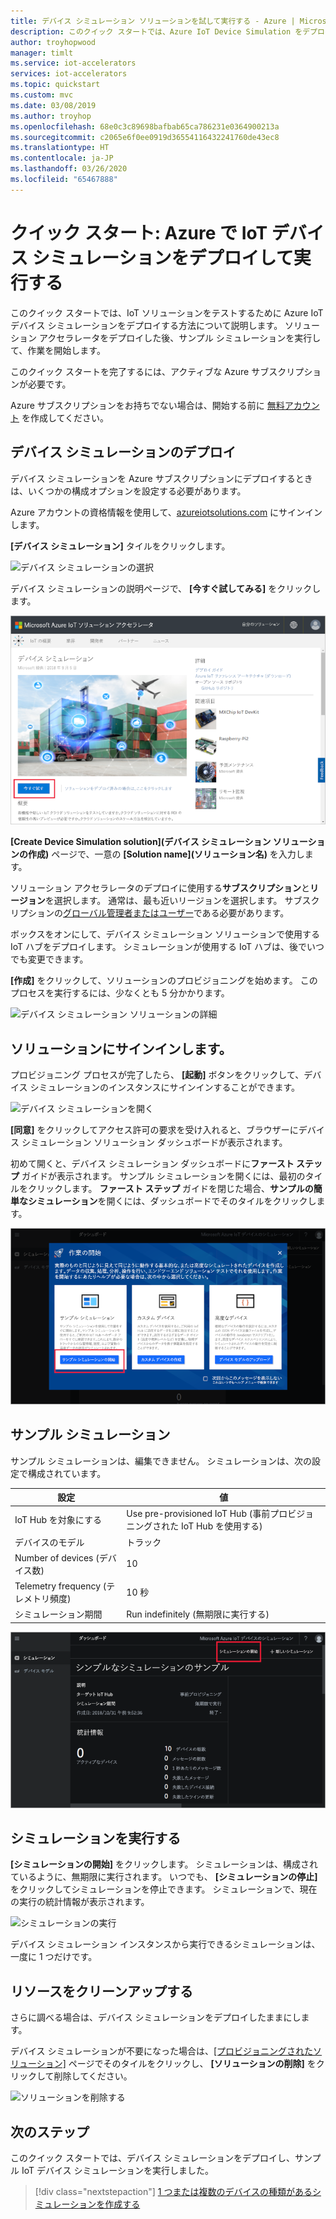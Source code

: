 ```yaml
---
title: デバイス シミュレーション ソリューションを試して実行する - Azure | Microsoft Docs
description: このクイック スタートでは、Azure IoT Device Simulation をデプロイし、シミュレーションを実行します
author: troyhopwood
manager: timlt
ms.service: iot-accelerators
services: iot-accelerators
ms.topic: quickstart
ms.custom: mvc
ms.date: 03/08/2019
ms.author: troyhop
ms.openlocfilehash: 68e0c3c89698bafbab65ca786231e0364900213a
ms.sourcegitcommit: c2065e6f0ee0919d36554116432241760de43ec8
ms.translationtype: HT
ms.contentlocale: ja-JP
ms.lasthandoff: 03/26/2020
ms.locfileid: "65467888"
---
```

# <a name="quickstart-deploy-and-run-an-iot-device-simulation-in-azure"></a>クイック スタート: Azure で IoT デバイス シミュレーションをデプロイして実行する

このクイック スタートでは、IoT ソリューションをテストするために Azure IoT デバイス シミュレーションをデプロイする方法について説明します。 ソリューション アクセラレータをデプロイした後、サンプル シミュレーションを実行して、作業を開始します。

このクイック スタートを完了するには、アクティブな Azure サブスクリプションが必要です。

Azure サブスクリプションをお持ちでない場合は、開始する前に [無料アカウント](https://azure.microsoft.com/free/?WT.mc_id=A261C142F) を作成してください。

## <a name="deploy-device-simulation"></a>デバイス シミュレーションのデプロイ

デバイス シミュレーションを Azure サブスクリプションにデプロイするときは、いくつかの構成オプションを設定する必要があります。

Azure アカウントの資格情報を使用して、[azureiotsolutions.com](https://www.azureiotsolutions.com/Accelerators) にサインインします。

**[デバイス シミュレーション]** タイルをクリックします。

![デバイス シミュレーションの選択](./media/quickstart-device-simulation-deploy/devicesimulation.png)

デバイス シミュレーションの説明ページで、 **[今すぐ試してみる]** をクリックします。

![[今すぐ試してみる] をクリックする](./media/quickstart-device-simulation-deploy/devicesimulationpdp1.png)

**[Create Device Simulation solution]\(デバイス シミュレーション ソリューションの作成\)** ページで、一意の **[Solution name]\(ソリューション名\)** を入力します。

ソリューション アクセラレータのデプロイに使用する**サブスクリプション**と**リージョン**を選択します。 通常は、最も近いリージョンを選択します。 サブスクリプションの[グローバル管理者またはユーザー](iot-accelerators-permissions.md)である必要があります。

ボックスをオンにして、デバイス シミュレーション ソリューションで使用する IoT ハブをデプロイします。 シミュレーションが使用する IoT ハブは、後でいつでも変更できます。

**[作成]** をクリックして、ソリューションのプロビジョニングを始めます。 このプロセスを実行するには、少なくとも 5 分かかります。

![デバイス シミュレーション ソリューションの詳細](./media/quickstart-device-simulation-deploy/createform.png)

## <a name="sign-in-to-the-solution"></a>ソリューションにサインインします。

プロビジョニング プロセスが完了したら、 **[起動]** ボタンをクリックして、デバイス シミュレーションのインスタンスにサインインすることができます。

![デバイス シミュレーションを開く](./media/quickstart-device-simulation-deploy/choosenew.png)

**[同意]** をクリックしてアクセス許可の要求を受け入れると、ブラウザーにデバイス シミュレーション ソリューション ダッシュボードが表示されます。

初めて開くと、デバイス シミュレーション ダッシュボードに**ファースト ステップ** ガイドが表示されます。 サンプル シミュレーションを開くには、最初のタイルをクリックします。 **ファースト ステップ** ガイドを閉じた場合、**サンプルの簡単なシミュレーション**を開くには、ダッシュボードでそのタイルをクリックします。

![ソリューションのダッシュボード](./media/quickstart-device-simulation-deploy/gettingstarted1.png)

## <a name="sample-simulation"></a>サンプル シミュレーション

サンプル シミュレーションは、編集できません。 シミュレーションは、次の設定で構成されています。

| 設定             | 値                       |
| ------------------- | --------------------------- |
| IoT Hub を対象にする      | Use pre-provisioned IoT Hub (事前プロビジョニングされた IoT Hub を使用する) |
| デバイスのモデル        | トラック                       |
| Number of devices (デバイス数)   | 10                          |
| Telemetry frequency (テレメトリ頻度) | 10 秒                  |
| シミュレーション期間 | Run indefinitely (無期限に実行する)            |

![シミュレーションの構成](./media/quickstart-device-simulation-deploy/samplesimulation1.png)

## <a name="run-the-simulation"></a>シミュレーションを実行する

**[シミュレーションの開始]** をクリックします。 シミュレーションは、構成されているように、無期限に実行されます。 いつでも、 **[シミュレーションの停止]** をクリックしてシミュレーションを停止できます。 シミュレーションで、現在の実行の統計情報が表示されます。

![シミュレーションの実行](./media/quickstart-device-simulation-deploy/runningsimulation.png)

デバイス シミュレーション インスタンスから実行できるシミュレーションは、一度に 1 つだけです。

## <a name="clean-up-resources"></a>リソースをクリーンアップする

さらに調べる場合は、デバイス シミュレーションをデプロイしたままにします。

デバイス シミュレーションが不要になった場合は、[[プロビジョニングされたソリューション]](https://www.azureiotsolutions.com/Accelerators#dashboard) ページでそのタイルをクリックし、 **[ソリューションの削除]** をクリックして削除してください。

![ソリューションを削除する](media/quickstart-device-simulation-deploy/deletesolution.png)

## <a name="next-steps"></a>次のステップ

このクイック スタートでは、デバイス シミュレーションをデプロイし、サンプル IoT デバイス シミュレーションを実行しました。

> [!div class="nextstepaction"]
> [1 つまたは複数のデバイスの種類があるシミュレーションを作成する](iot-accelerators-device-simulation-create-simulation.md)